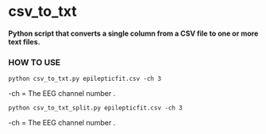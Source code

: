 # csv_to_txt

**Python script that converts a single column from a CSV file to one or more text files.**

### HOW TO USE

`python csv_to_txt.py epilepticfit.csv -ch 3  `

-ch = The EEG channel number  .

`python csv_to_txt_split.py epilepticfit.csv -ch 3  `

-ch = The EEG channel number  .
